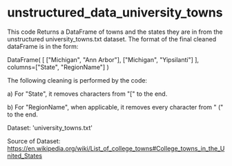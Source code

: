 # unstructured_data_university_towns

This code Returns a DataFrame of towns and the states they are in from the unstructured university_towns.txt dataset. The format of the final cleaned dataFrame is in the form:

DataFrame( [ ["Michigan", "Ann Arbor"], ["Michigan", "Yipsilanti"] ], columns=["State", "RegionName"] )

The following cleaning is performed by the code:

a) For "State", it removes characters from "[" to the end.

b) For "RegionName", when applicable, it removes every character from " (" to the end.

Dataset: 'university_towns.txt'

Source of Dataset: https://en.wikipedia.org/wiki/List_of_college_towns#College_towns_in_the_United_States
